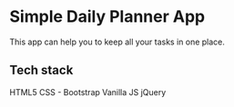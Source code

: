 # Simple Daily Planner App

This app can help you to keep all your tasks in one place.

## Tech stack

HTML5
CSS - Bootstrap
Vanilla JS
jQuery

